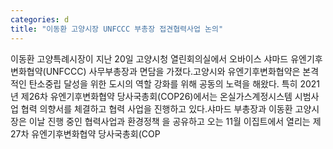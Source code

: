 ```yaml
---
categories: d
title: "이동환 고양시장 UNFCCC 부총장 접견협력사업 논의"
---
```

이동환 고양특례시장이 지난 20일 고양시청 열린회의실에서 오바이스 샤마드 유엔기후변화협약(UNFCCC) 사무부총장과 면담을 가졌다.고양시와 유엔기후변화협약은 본격적인 탄소중립 달성을 위한 도시의 역할 강화를 위해 공동의 노력을 해왔다. 특히 2021년 제26차 유엔기후변화협약 당사국총회(COP26)에서는 온실가스계정시스템 시범사업 협력 의향서를 체결하고 협력 사업을 진행하고 있다.샤마드 부총장과 이동환 고양시장은 이날 진행 중인 협력사업과 환경정책 을 공유하고 오는 11월 이집트에서 열리는 제27차 유엔기후변화협약 당사국총회(COP